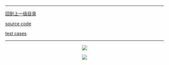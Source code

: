 ----------
[回到上一级目录](https://zhaochenyou.github.io/Way-to-Algorithm/Chapter-3/)

[source code](https://github.com/zhaochenyou/Way-to-Algorithm/blob/master/Chapter-3/src/BinaryIndexTree.hpp)

[test cases](https://github.com/zhaochenyou/Way-to-Algorithm/blob/master/Chapter-3/src/BinaryIndexTree.cpp)

----------
<p align="center"><img src="https://github.com/zhaochenyou/Way-to-Algorithm/raw/master/Chapter-3/res/BinaryIndexTree-1.png" /></p>
<p align="center"><img src="https://github.com/zhaochenyou/Way-to-Algorithm/raw/master/Chapter-3/res/BinaryIndexTree-2.png" /></p>
